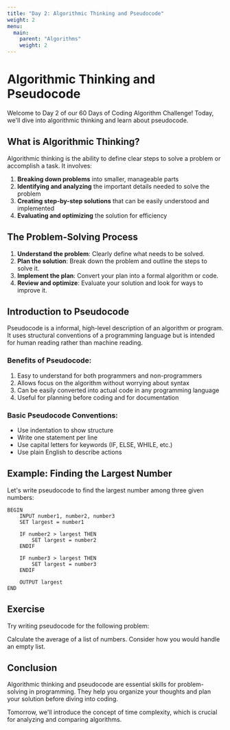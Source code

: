 ```yaml
---
title: "Day 2: Algorithmic Thinking and Pseudocode"
weight: 2
menu:
  main:
    parent: "Algorithms"
    weight: 2
---
```


# Algorithmic Thinking and Pseudocode

Welcome to Day 2 of our 60 Days of Coding Algorithm Challenge! Today, we'll dive into algorithmic thinking and learn about pseudocode.

## What is Algorithmic Thinking?

Algorithmic thinking is the ability to define clear steps to solve a problem or accomplish a task. It involves:

1. **Breaking down problems** into smaller, manageable parts
2. **Identifying and analyzing** the important details needed to solve the problem
3. **Creating step-by-step solutions** that can be easily understood and implemented
4. **Evaluating and optimizing** the solution for efficiency

## The Problem-Solving Process

1. **Understand the problem**: Clearly define what needs to be solved.
2. **Plan the solution**: Break down the problem and outline the steps to solve it.
3. **Implement the plan**: Convert your plan into a formal algorithm or code.
4. **Review and optimize**: Evaluate your solution and look for ways to improve it.

## Introduction to Pseudocode

Pseudocode is a informal, high-level description of an algorithm or program. It uses structural conventions of a programming language but is intended for human reading rather than machine reading.

### Benefits of Pseudocode:

1. Easy to understand for both programmers and non-programmers
2. Allows focus on the algorithm without worrying about syntax
3. Can be easily converted into actual code in any programming language
4. Useful for planning before coding and for documentation

### Basic Pseudocode Conventions:

- Use indentation to show structure
- Write one statement per line
- Use capital letters for keywords (IF, ELSE, WHILE, etc.)
- Use plain English to describe actions

## Example: Finding the Largest Number

Let's write pseudocode to find the largest number among three given numbers:

```
BEGIN
    INPUT number1, number2, number3
    SET largest = number1
    
    IF number2 > largest THEN
        SET largest = number2
    ENDIF
    
    IF number3 > largest THEN
        SET largest = number3
    ENDIF
    
    OUTPUT largest
END
```

## Exercise

Try writing pseudocode for the following problem:

Calculate the average of a list of numbers. Consider how you would handle an empty list.

## Conclusion

Algorithmic thinking and pseudocode are essential skills for problem-solving in programming. They help you organize your thoughts and plan your solution before diving into coding.

Tomorrow, we'll introduce the concept of time complexity, which is crucial for analyzing and comparing algorithms.

